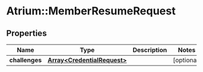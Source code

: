 # Atrium::MemberResumeRequest

## Properties
Name | Type | Description | Notes
------------ | ------------- | ------------- | -------------
**challenges** | [**Array&lt;CredentialRequest&gt;**](CredentialRequest.md) |  | [optional] 


